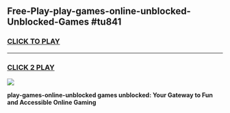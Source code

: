 
## Free-Play-play-games-online-unblocked-Unblocked-Games #tu841
<h3>
<a href="https://news.freeplayer.one?title=play-games-online-unblocked&ref=8M">CLICK TO PLAY</a></h3>
<hr>

<h3>
<a href="https://news.freeplayer.one?title=play-games-online-unblocked&ref=8M">CLICK 2 PLAY</a>
  
</h3>

<a href="https://news.freeplayer.one?title=play-games-online-unblocked&ref=8M"><img src="https://clearcache.store/games.png"></a>


**play-games-online-unblocked games unblocked: Your Gateway to Fun and Accessible Online Gaming**
